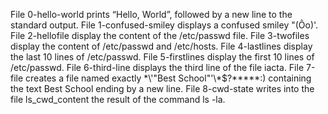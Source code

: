 File 0-hello-world prints “Hello, World”, followed by a new line to the standard output.
File 1-confused-smiley displays a confused smiley "(Ôo)'.
File 2-hellofile display the content of the /etc/passwd file.
File 3-twofiles display the content of /etc/passwd and /etc/hosts.
File 4-lastlines display the last 10 lines of /etc/passwd.
File 5-firstlines display the first 10 lines of /etc/passwd.
File 6-third-line displays the third line of the file iacta.
File 7-file creates a file named exactly \*\\'"Best School"\'\\*$\?\*\*\*\*\*:) containing the text Best School ending by a new line.
File 8-cwd-state writes into the file ls_cwd_content the result of the command ls -la.

